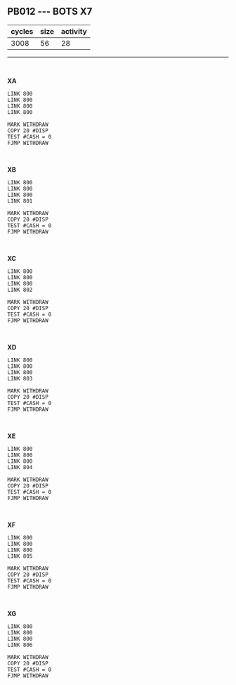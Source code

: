 ## PB012 --- BOTS X7

| cycles | size | activity |
| ------ | ---- | -------- |
| 3008 | 56 | 28 |
<hr>
<br>

**XA**

```
LINK 800
LINK 800
LINK 800
LINK 800

MARK WITHDRAW
COPY 20 #DISP
TEST #CASH = 0
FJMP WITHDRAW
```

<br>

**XB**

```
LINK 800
LINK 800
LINK 800
LINK 801

MARK WITHDRAW
COPY 20 #DISP
TEST #CASH = 0
FJMP WITHDRAW
```

<br>

**XC**

```
LINK 800
LINK 800
LINK 800
LINK 802

MARK WITHDRAW
COPY 20 #DISP
TEST #CASH = 0
FJMP WITHDRAW
```

<br>

**XD**

```
LINK 800
LINK 800
LINK 800
LINK 803

MARK WITHDRAW
COPY 20 #DISP
TEST #CASH = 0
FJMP WITHDRAW
```

<br>

**XE**

```
LINK 800
LINK 800
LINK 800
LINK 804

MARK WITHDRAW
COPY 20 #DISP
TEST #CASH = 0
FJMP WITHDRAW
```

<br>

**XF**

```
LINK 800
LINK 800
LINK 800
LINK 805

MARK WITHDRAW
COPY 20 #DISP
TEST #CASH = 0
FJMP WITHDRAW
```

<br>

**XG**

```
LINK 800
LINK 800
LINK 800
LINK 806

MARK WITHDRAW
COPY 20 #DISP
TEST #CASH = 0
FJMP WITHDRAW
```

